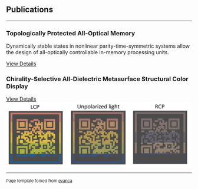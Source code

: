 ## Publications

---

### Topologically Protected All-Optical Memory

Dynamically stable states in nonlinear parity-time-symmetric systems allow the design of all-optically controllable in-memory processing units.

[View Details](/sample_page)<br/>

### Chirality-Selective All-Dielectric Metasurface Structural Color Display

[View Details](/sample_page2)<br/>
<img src="images/Chiral.jpg" width="500" height="175">


---
<p style="font-size:11px">Page template forked from <a href="https://github.com/evanca/quick-portfolio">evanca</a></p>
<!-- Remove above link if you don't want to attibute -->
